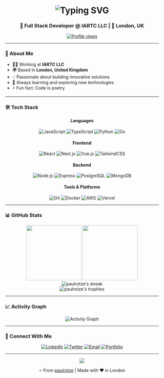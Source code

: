 <div align="center">
  <h1>
    <img src="https://readme-typing-svg.herokuapp.com?font=Fira+Code&size=32&duration=3000&pause=1000&color=2E9EF7&center=true&vCenter=true&width=600&lines=Hi+there+👋+I'm+Paul+Ropler;Welcome+to+my+GitHub+Profile!" alt="Typing SVG" />
  </h1>
  
  <h3>💼 Full Stack Developer @ IARTC LLC | 📍 London, UK</h3>
  
  <p>
    <a href="https://github.com/paulrotze">
      <img src="https://komarev.com/ghpvc/?username=paulrotze&color=blueviolet&style=flat-square&label=Profile+Views" alt="Profile views" />
    </a>
  </p>
</div>

---

### 🚀 About Me

- 👨‍💻 Working at **IARTC LLC**
- 🌍 Based in **London, United Kingdom**
- 💡 Passionate about building innovative solutions
- 🎯 Always learning and exploring new technologies
- ⚡ Fun fact: Code is poetry

---

### 🛠️ Tech Stack

<div align="center">

#### Languages
![JavaScript](https://img.shields.io/badge/-JavaScript-F7DF1E?style=for-the-badge&logo=javascript&logoColor=black)
![TypeScript](https://img.shields.io/badge/-TypeScript-3178C6?style=for-the-badge&logo=typescript&logoColor=white)
![Python](https://img.shields.io/badge/-Python-3776AB?style=for-the-badge&logo=python&logoColor=white)
![Go](https://img.shields.io/badge/-Go-00ADD8?style=for-the-badge&logo=go&logoColor=white)

#### Frontend
![React](https://img.shields.io/badge/-React-61DAFB?style=for-the-badge&logo=react&logoColor=black)
![Next.js](https://img.shields.io/badge/-Next.js-000000?style=for-the-badge&logo=next.js&logoColor=white)
![Vue.js](https://img.shields.io/badge/-Vue.js-4FC08D?style=for-the-badge&logo=vue.js&logoColor=white)
![TailwindCSS](https://img.shields.io/badge/-TailwindCSS-06B6D4?style=for-the-badge&logo=tailwind-css&logoColor=white)

#### Backend
![Node.js](https://img.shields.io/badge/-Node.js-339933?style=for-the-badge&logo=node.js&logoColor=white)
![Express](https://img.shields.io/badge/-Express-000000?style=for-the-badge&logo=express&logoColor=white)
![PostgreSQL](https://img.shields.io/badge/-PostgreSQL-4169E1?style=for-the-badge&logo=postgresql&logoColor=white)
![MongoDB](https://img.shields.io/badge/-MongoDB-47A248?style=for-the-badge&logo=mongodb&logoColor=white)

#### Tools & Platforms
![Git](https://img.shields.io/badge/-Git-F05032?style=for-the-badge&logo=git&logoColor=white)
![Docker](https://img.shields.io/badge/-Docker-2496ED?style=for-the-badge&logo=docker&logoColor=white)
![AWS](https://img.shields.io/badge/-AWS-232F3E?style=for-the-badge&logo=amazon-aws&logoColor=white)
![Vercel](https://img.shields.io/badge/-Vercel-000000?style=for-the-badge&logo=vercel&logoColor=white)

</div>

---

### 📊 GitHub Stats

<div align="center">
  <img height="180em" src="https://github-readme-stats.vercel.app/api?username=paulrotze&show_icons=true&theme=tokyonight&include_all_commits=true&count_private=true&hide_border=true"/>
  <img height="180em" src="https://github-readme-stats.vercel.app/api/top-langs/?username=paulrotze&layout=compact&langs_count=8&theme=tokyonight&hide_border=true"/>
</div>

<div align="center">
  <img src="https://github-readme-streak-stats.herokuapp.com/?user=paulrotze&theme=tokyonight&hide_border=true" alt="paulrotze's streak"/>
</div>

<div align="center">
  <img src="https://github-profile-trophy.vercel.app/?username=paulrotze&theme=tokyonight&no-frame=true&no-bg=false&margin-w=4&row=1" alt="paulrotze's trophies"/>
</div>

---

### 📈 Activity Graph

<div align="center">
  <img src="https://github-readme-activity-graph.vercel.app/graph?username=paulrotze&theme=tokyo-night&hide_border=true&area=true" alt="Activity Graph"/>
</div>

---

### 🤝 Connect With Me

<div align="center">
  
[![LinkedIn](https://img.shields.io/badge/-LinkedIn-0A66C2?style=for-the-badge&logo=linkedin&logoColor=white)](https://linkedin.com/in/paulropler)
[![Twitter](https://img.shields.io/badge/-Twitter-1DA1F2?style=for-the-badge&logo=twitter&logoColor=white)](https://twitter.com/paulrotze)
[![Email](https://img.shields.io/badge/-Email-EA4335?style=for-the-badge&logo=gmail&logoColor=white)](mailto:paul@iartc.com)
[![Portfolio](https://img.shields.io/badge/-Portfolio-000000?style=for-the-badge&logo=vercel&logoColor=white)](https://paulropler.dev)

</div>

---

<div align="center">
  <img src="https://capsule-render.vercel.app/api?type=waving&color=gradient&height=100&section=footer"/>
  
  <p>⭐️ From <a href="https://github.com/paulrotze">paulrotze</a> | Made with ❤️ in London</p>
</div>
